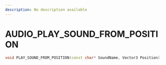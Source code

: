 ```yaml
---
description: No description available 
---
```


# AUDIO\_PLAY_SOUND_FROM_POSITION

```cpp
void PLAY_SOUND_FROM_POSITION(const char* SoundName, Vector3 Position);
```